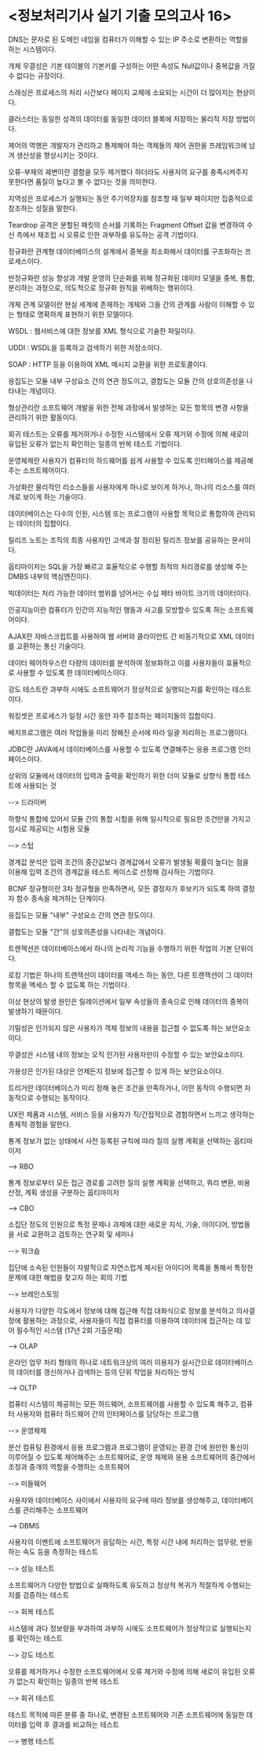 # <정보처리기사 실기 기출 모의고사 16>

DNS는 문자로 된 도메인 네임을 컴퓨터가 이해할 수 있는 IP 주소로 변환하는 역할을 하는 시스템이다.



개체 무결성은 기본 테이블의 기본키를 구성하는 어떤 속성도 Null값이나 중복값을 가질 수 없다는 규정이다.



스래싱은 프로세스의 처리 시간보다 페이지 교체에 소요되는 시간이 더 많아지는 현상이다.



클러스터는 동일한 성격의 데이터를 동일한 데이터 블록에 저장하는 물리적 저장 방법이다.



제어의 역행은 개발자가 관리하고 통제해야 하는 객체들의 제어 권한을 프레임워크에 넘겨 생산성을 향상시키는 것이다.



오류-부재의 궤변이란 결함을 모두 제거했다 하더라도 사용자의 요구를 충족시켜주지 못한다면 품질이 높다고 볼 수 없다는 것을 의미한다.



지역성은 프로세스가 실행되는 동안 주기억장치를 참조할 때 일부 페이지만 집중적으로 참조하는 성질을 말한다.



Teardrop 공격은 분할된 패킷의 순서를 기록하는 Fragment Offset 값을 변경하여 수신 측에서 재조립 시 오류로 인한 과부하를 유도하는 공격 기법이다.



정규화란 관계형 데이터베이스의 설계에서 중복을 최소화해서 데이터를 구조화하는 프로세스이다.

반정규화란 성능 향상과 개발 운영의 단순화를 위해 정규화된 데이터 모델을 중복, 통합, 분리하는 과정으로, 의도적으로 정규화 원칙을 위배하는 행위이다.



개체 관계 모델이란 현실 세계에 존재하는 개체와 그들 간의 관계를 사람이 이해할 수 있는 형태로 명확하게 표현하기 위한 모델이다.



WSDL : 웹서비스에 대한 정보를 XML 형식으로 기술한 파일이다.

UDDI : WSDL을 등록하고 검색하기 위한 저장소이다.

SOAP : HTTP 등을 이용하여 XML 메시지 교환을 위한 프로토콜이다.



응집도는 모듈 내부 구성요소 간의 연관 정도이고, 결합도는 모듈 간의 상호의존성을 나타내는 개념이다.



형상관리란 소프트웨어 개발을 위한 전체 과정에서 발생하는 모든 항목의 변경 사항을 관리하기 위한 활동이다.



회귀 테스트는 오류를 제거하거나 수정한 시스템에서 오류 제거와 수정에 의해 새로이 유입된 오류가 없는지 확인하는 일종의 반복 테스트 기법이다.



운영체제란 사용자가 컴퓨터의 하드웨어를 쉽게 사용할 수 있도록 인터페이스를 제공해주는 소프트웨어이다.



가상화란 물리적인 리소스들을 사용자에게 하나로 보이게 하거나, 하나의 리소스를 여러 개로 보이게 하는 기술이다.



데이터베이스는 다수의 인원, 시스템 또는 프로그램이 사용할 목적으로 통합하여 관리되는 데이터의 집합이다.



릴리즈 노트는 조직의 최종 사용자인 고색과 잘 정리된 릴리즈 정보를 공유하는 문서이다.



옵티마이저는 SQL을 가장 빠르고 효율적으로 수행할 최적의 처리경로를 생성해 주는 DMBS 내부의 핵심엔진이다.



빅데이터는 처리 가능한 데이터 범위를 넘어서는 수십 페타 바이트 크기의 데이터이다.



인공지능이란 컴퓨터가 인간의 지능적인 행동과 사고를 모방할수 있도록 하는 소프트웨어이다.



AJAX란 자바스크립트를 사용하여 웹 서버와 클라이언트 간 비동기적으로 XML 데이터를 교환하는 통신 기술이다.



데이터 웨어하우스란 다량의 데이터를 분석하여 정보화하고 이를 사용자들이 효율적으로 사용할 수 있도록 한 데이터베이스이다.



강도 테스트란 과부하 시에도 소프트웨어가 정상적으로 실행되는지를 확인하는 테스트이다.



워킹셋은 프로세스가 일정 시간 동안 자주 참조하는 페이지들의 집합이다.



배치프로그램은 여러 작업들을 미리 정해진 순서에 따라 일괄 처리하는 프로그램이다.



JDBC란 JAVA에서 데이터베이스를 사용할 수 있도록 연결해주는 응용 프로그램 인터페이스이다.



상위의 모듈에서 데이터의 입력과 출력을 확인하기 위한 더미 모듈로 상향식 통합 테스트에 사용되는 것

--> 드라이버



하향식 통합에 있어서 모듈 간의 통합 시험을 위해 일시적으로 필요한 조건만을 가지고 임시로 제공되는 시험용 모듈 

--> 스텁



경계값 분석은 입력 조건의 중간값보다 경계값에서 오류가 발생될 확률이 높다는 점을 이용해 입력 조건의 경계값을 테스트 케이스로 선정해 검사하는 기법이다.



BCNF 정규형이란 3차 정규형을 만족하면서, 모든 결정자가 후보키가 되도록 하여 결정자 함수 종속을 제거하는 단계이다.



응집도는 모듈 "내부" 구성요소 간의 연관 정도이다.

결합도는 모듈 "간"의 상호의존성을 나타내는 개념이다.



트랜잭션은 데이터베이스에서 하나의 논리적 기능을 수행하기 위한 작업의 기본 단위이다.



로킹 기법은 하나의 트랜잭션이 데이터를 액세스 하는 동안, 다른 트랜잭션이 그 데이터 항목을 액세스 할 수 없도록 하는 기법이다.



이상 현상의 발생 원인은 릴레이션에서 일부 속성들의 종속으로 인해 데이터의 중복이 발생하기 때문이다.



기밀성은 인가되지 않은 사용자가 객체 정보의 내용을 접근할 수 없도록 하는 보안요소이다.

무결성은 시스템 내의 정보는 오직 인가된 사용자만이 수정할 수 있는 보안요소이다.

가용성은 인가된 대상은 언제든지 정보에 접근할 수 있게 하는 보안요소이다.



트리거란 데이터베이스가 미리 정해 놓은 조건을 만족하거나, 어떤 동작이 수행되면 자동적으로 수행되는 동작이다.



UX란 제품과 시스템, 서비스 등을 사용자가 직/간접적으로 경험하면서 느끼고 생각하는 총체적 경험을 말한다.



통계 정보가 없는 상태에서 사전 등록된 규칙에 따라 질의 실행 계획을 선택하는 옵티마이저

--> RBO



통계 정보로부터 모든 접근 경로를 고려한 질의 실행 계획을 선택하고, 쿼리 변환, 비용 산정, 계획 생성을 구분하는 옵티마이저

--> CBO



소집단 정도의 인원으로 특정 문제나 과제에 대한 새로운 지식, 기술, 아이디어, 방법들을 서로 교환하고 검토하는 연구회 및 세미나

--> 워크숍



집단에 소속된 인원들이 자발적으로 자연스럽게 제시된 아이디어 목록을 통해서 특정한 문제에 대한 해법을 찾고자 하는 회의 기법

--> 브레인스토밍



사용자가 다양한 각도에서 정보에 대해 접근해 직접 대화식으로 정보를 분석하고 의사결정에 활용하는 과정으로, 사용자들이 직접 컴퓨터를 이용하여 데이터에 접근하는 데 있어 필수적인 시스템 (17년 2회 기출문제)

--> OLAP



온라인 업무 처리 형태의 하나로 네트워크상의 여러 이용자가 실시간으로 데이터베이스의 데이터를 갱신하거나 검색하는 등의 단위 작업을 처리하는 방식

--> OLTP



컴퓨터 시스템이 제공하는 모든 하드웨어, 소프트웨어를 사용할 수 있도록 해주고, 컴퓨터 사용자와 컴퓨터 하드웨어 간의 인터페이스를 담당하는 프로그램

--> 운영체제



분산 컴퓨팅 환경에서 응용 프로그램과 프로그램이 운영되는 환경 간에 원만한 통신이 이루어질 수 있도록 제어해주는 소프트웨어로, 운영 체제와 응용 소프트웨어의 중간에서 조정과 중개의 역할을 수행하는 소프트웨어

--> 미들웨어



사용자와 데이터베이스 사이에서 사용자의 요구에 따라 정보를 생성해주고, 데이터베이스를 관리해주는 소프트웨어

--> DBMS



사용자의 이벤트에 소프트웨어가 응답하는 시간, 특정 시간 내에 처리하는 업무량, 반응하는 속도 등을 측정하는 테스트

--> 성능 테스트



소프트웨어가 다양한 방법으로 실패하도록 유도하고 정상적 복귀가 적절하게 수행되는지를 검증하는 테스트

--> 회복 테스트



시스템에 과다 정보량을 부과하여 과부하 시에도 소프트웨어가 정상적으로 실행되는지를 확인하는 테스트

--> 강도 테스트



오류를 제거하거나 수정한 소프트웨어에서 오류 제거와 수정에 의해 새로이 유입된 오류가 없는지 확인하는 일종의 반복 테스트

--> 회귀 테스트



테스트 목적에 따른 분류 중 하나로, 변경된 소프트웨어와 기존 소프트웨어에 동일한 데이터를 입력 후 결과를 비교하는 테스트

--> 병행 테스트